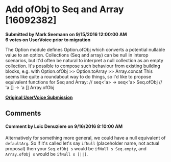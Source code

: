 # Add ofObj to Seq and Array [16092382] #

**Submitted by Mark Seemann on 9/15/2016 12:00:00 AM**  
**6 votes on UserVoice prior to migration**  

The Option module defines Option.ofObj which converts a potential nullable value to an option.
Collections (Seq and array) can be null in interop scenarios, but it'd often be natural to interpret a null collection as an empty collection.
It's possible to compose such behaviour from existing building blocks, e.g. with Option.ofObj >> Option.toArray >> Array.concat
This seems like quite a roundabout way to do things, so I'd like to propose equivalent functions for Seq and Array:
// seq<'a> -> seq<'a>
Seq.ofObj
// 'a [] -> 'a []
Array.ofObj



**[Original UserVoice Submission](https://fslang.uservoice.com/forums/245727-f-language/suggestions/16092382)**


## Comments ##


#### Comment by Loic Denuziere on 9/16/2016 8:10:00 AM ####
Alternatively for something more general, we could have a null equivalent of `defaultArg`. So if it's called let's say `ifNull` (placeholder name, not actual proposal) then your `Seq.ofObj s` would be `ifNull s Seq.empty`, and `Array.ofObj s` would be `ifNull s [||]`.

